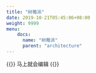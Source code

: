 ```yaml
---
title: "树莓派"
date: 2019-10-21T05:45:06+08:00
weight: 9999
menu:
    docs:
      name: "树莓派"
      parent: "architecture"
---
```



{{<adm type="tip" title="提醒" >}}
马上就会编辑
{{</adm >}}